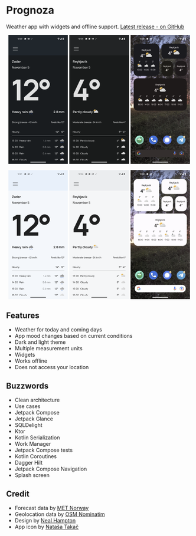 # Prognoza
Weather app with widgets and offline support.
[Latest release - on GitHub](https://github.com/davidtakac/prognoza/releases/latest)

<p align="center">
    <img src="screenshots/rain_dark.png" width=32%/>
    <img src="screenshots/cloudy_dark.png" width=32%/>
    <img src="screenshots/widgets_dark.png" width=32%/>
</p>

<p align="center">
    <img src="screenshots/rain_light.png" width=32%/>
    <img src="screenshots/cloudy_light.png" width=32%/>
    <img src="screenshots/widgets_light.png" width=32%/>
</p>

## Features
- Weather for today and coming days
- App mood changes based on current conditions
- Dark and light theme
- Multiple measurement units
- Widgets
- Works offline
- Does not access your location

## Buzzwords
- Clean architecture
- Use cases
- Jetpack Compose
- Jetpack Glance
- SQLDelight
- Ktor
- Kotlin Serialization
- Work Manager
- Jetpack Compose tests
- Kotlin Coroutines
- Dagger Hilt
- Jetpack Compose Navigation
- Splash screen

## Credit
- Forecast data by [MET Norway](https://www.met.no/en)
- Geolocation data by [OSM Nominatim](https://nominatim.org/)
- Design by [Neal Hampton](https://dribbble.com/shots/6680361-Dribbble-Daily-UI-37-Weather-2)
- App icon by [Nataša Takač](https://www.instagram.com/art.ofil/)